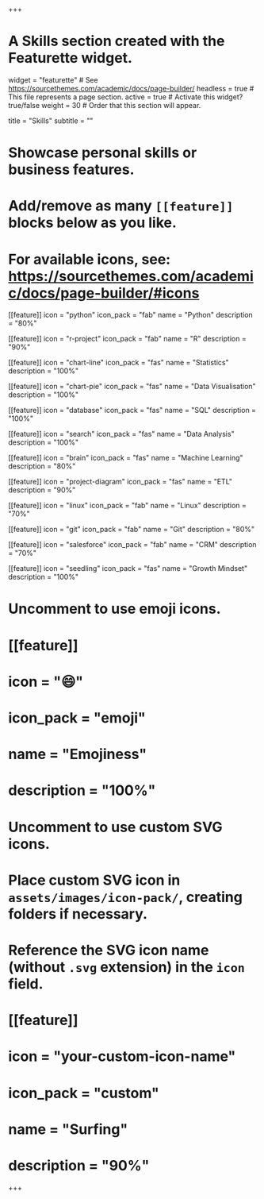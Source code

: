 +++
# A Skills section created with the Featurette widget.
widget = "featurette"  # See https://sourcethemes.com/academic/docs/page-builder/
headless = true  # This file represents a page section.
active = true  # Activate this widget? true/false
weight = 30  # Order that this section will appear.

title = "Skills"
subtitle = ""

# Showcase personal skills or business features.
# 
# Add/remove as many `[[feature]]` blocks below as you like.
# 
# For available icons, see: https://sourcethemes.com/academic/docs/page-builder/#icons

[[feature]]
  icon = "python"
  icon_pack = "fab"
  name = "Python"
  description = "80%"

[[feature]]
  icon = "r-project"
  icon_pack = "fab"
  name = "R"
  description = "90%"
  
[[feature]]
  icon = "chart-line"
  icon_pack = "fas"
  name = "Statistics"
  description = "100%"

[[feature]]
  icon = "chart-pie"
  icon_pack = "fas"
  name = "Data Visualisation"
  description = "100%"

[[feature]]
  icon = "database"
  icon_pack = "fas"
  name = "SQL"
  description = "100%"

[[feature]]
  icon = "search"
  icon_pack = "fas"
  name = "Data Analysis"
  description = "100%"

[[feature]]
  icon = "brain"
  icon_pack = "fas"
  name = "Machine Learning"
  description = "80%"

[[feature]]
  icon = "project-diagram"
  icon_pack = "fas"
  name = "ETL"
  description = "90%"

[[feature]]
  icon = "linux"
  icon_pack = "fab"
  name = "Linux"
  description = "70%"

[[feature]]
  icon = "git"
  icon_pack = "fab"
  name = "Git"
  description = "80%"

[[feature]]
  icon = "salesforce"
  icon_pack = "fab"
  name = "CRM"
  description = "70%"  

[[feature]]
  icon = "seedling"
  icon_pack = "fas"
  name = "Growth Mindset"
  description = "100%"

# Uncomment to use emoji icons.
# [[feature]]
#  icon = ":smile:"
#  icon_pack = "emoji"
#  name = "Emojiness"
#  description = "100%"  

# Uncomment to use custom SVG icons.
# Place custom SVG icon in `assets/images/icon-pack/`, creating folders if necessary.
# Reference the SVG icon name (without `.svg` extension) in the `icon` field.
# [[feature]]
#  icon = "your-custom-icon-name"
#  icon_pack = "custom"
#  name = "Surfing"
#  description = "90%"

+++
